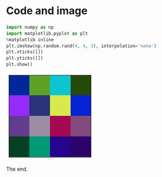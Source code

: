 # Code and image

```python
import numpy as np
import matplotlib.pyplot as plt
%matplotlib inline
plt.imshow(np.random.rand(4, 4, 3), interpolation='none')
plt.xticks([])
plt.yticks([])
plt.show()
```

![<matplotlib.figure.Figure at 0x7fe727fed7b8>](output_1_0.png)

The end.
